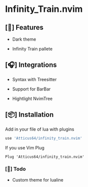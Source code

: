 # Infinity_Train.nvim

## [:wrench:] Features

- Dark theme
  
- Infinity Train pallete
  

## [:headphones:] Integrations

- Syntax with Treesitter
  
- Support for BarBar
  
- Hightlight NvimTree
  

## [:package:] Installation

Add in your file of lua with plugins

```lua
use 'Atticus64/infinity_train.nvim'
```

If you use Vim Plug

```vim
Plug 'Atticus64/infinity_train.nvim'
```

### [:notebook_with_decorative_cover:] Todo

- Custom theme for lualine

